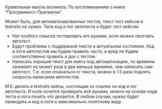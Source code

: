 Крамольная мысль возникла. По воспоминаниям о книге "Программист-Прагматик".

Может быть, для автоматизированных тестов, текст тест кейсов в testrails не нужен. Типа код и лог автотеста и будет тест кейсом.

* Нет особого смысла тестировать его руками, если можно прогнать автотест.
* Будут проблемы с поддержкой текста в актуальном состоянии.
Код и логи автотестов мы будем править часто, и вряд ли будем
соответственно править и док с тестом.
* Написать хороший текст для кейса под автоматизацию, по времени занимает ну может раза в два меньше времени, чем написать сам автотест. Т.е. если отказаться от текста, можно в 1.5 раза поднять скорость написания автотестов.

М.б. делать в testrails кейсы, состоящие из ссылки на код и лог автотеста.
И если хочется проверить всё руками,
можно на основе кода теста и лога понять что делается.
В любом случае, нужно будет приводить и код и логи к максимально понятному виду.
